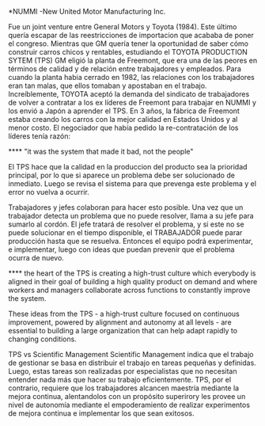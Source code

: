 *NUMMI -New United Motor Manufacturing Inc.

Fue un joint venture entre General Motors y Toyota (1984). Este último quería escapar de las reestricciones de importacion que acababa de poner el congreso.
Mientras que GM quería tener la oportunidad de saber cómo construir carros chicos y rentables, estudiando el TOYOTA PRODUCTION SYTEM (TPS)
GM eligió la planta de Freemont, que era una de las peores en términos de calidad y de relación entre trabajadores y empleados.
Para cuando la planta habia cerrado en 1982, las relaciones con los trabajadores eran tan malas, que ellos tomaban y apostaban en el trabajo.
Increíblemente, TOYOTA aceptó la demanda del sindicato de trabajadores de volver a contratar a los ex líderes de Freemont para trabajar en NUMMI y los envió
a Japón a aprender el TPS.
En 3 años, la fábrica de Freemont estaba creando los carros con la mejor calidad en Estados Unidos y al menor costo.
El negociador que había pedido la re-contratación de los líderes tenía razón:

**** "it was the system that made it bad, not the people"

El TPS hace que la calidad en la produccion del producto sea la prioridad principal, por lo que si aparece un problema debe ser solucionado de inmediato. 
Luego se revisa el sistema para que prevenga este problema y el error no vuelva a ocurrir.

Trabajadores y jefes colaboran para hacer esto posible. Una vez que un trabajador detecta un problema que no puede resolver, llama a su jefe para sumarlo al cordón.
El jefe tratará de resolver el problema, y si este no se puede solucionar en el tiempo disponible, el TRABAJADOR puede parar producción hasta que se resuelva.
Entonces el equipo podrá experimentar, e implementar, luego con ideas que puedan prevenir que el problema ocurra de nuevo.

**** the heart of the TPS is creating a high-trust culture which everybody is aligned in their goal of building a high quality product on demand and where workers
and managers collaborate across functions to constantly improve the system.

These ideas from the TPS - a high-trust culture focused on continuous improvement, powered by alignment and autonomy at all levels - are essential to building a large
organization that can help adapt rapidly to changing conditions.

TPS vs Scientific Management
Scientific Management indica que el trabajo de gestionar se basa en distribuir el trabajo en tareas pequeñas y definidas. Luego, estas tareas son realizadas por
especialistas que no necesitan entender nada más que hacer su trabajo eficientemente.
TPS, por el contrario, requiere que los trabajadores alcancen maestría mediante la mejora continua, alentandolos con un propósito superirory les provee un nivel de
autonomía mediante el empoderamiento de realizar experimentos de mejora continua e implementar los que sean exitosos.

